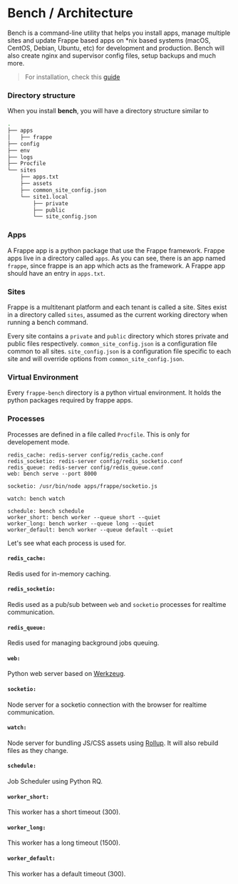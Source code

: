 <!-- base_template: frappe_io/www/frappe/frappe_base.html -->
<!-- add-breadcrumbs -->
# Bench / Architecture

Bench is a command-line utility that helps you install apps,
manage multiple sites and update Frappe based apps on *nix based systems
(macOS, CentOS, Debian, Ubuntu, etc) for development and production.
Bench will also create nginx and supervisor config files, setup backups and much more.

> For installation, check this [guide](/docs/installation)

### Directory structure
When you install **bench**, you will have a directory structure similar to

```bash
.
├── apps
│   ├── frappe
├── config
├── env
├── logs
├── Procfile
└── sites
    ├── apps.txt
    ├── assets
    ├── common_site_config.json
    └── site1.local
        ├── private
        ├── public
        └── site_config.json
```

### Apps

A Frappe app is a python package that use the Frappe framework. Frappe apps live
in a directory called `apps`. As you can see, there is an app named `frappe`,
since frappe is an app which acts as the framework.
A Frappe app should have an entry in `apps.txt`.

### Sites

Frappe is a multitenant platform and each tenant is called a site.
Sites exist in a directory called `sites`, assumed as the current
working directory when running a bench command.

Every site contains a `private` and `public` directory which stores private and
public files respectively. `common_site_config.json` is a configuration file
common to all sites. `site_config.json` is a configuration file specific to each
 site and will override options from `common_site_config.json`.

### Virtual Environment

Every `frappe-bench` directory is a python virtual environment.
It holds the python packages required by frappe apps.

### Processes

Processes are defined in a file called `Procfile`. This is only for developement mode.

```
redis_cache: redis-server config/redis_cache.conf
redis_socketio: redis-server config/redis_socketio.conf
redis_queue: redis-server config/redis_queue.conf
web: bench serve --port 8000

socketio: /usr/bin/node apps/frappe/socketio.js

watch: bench watch

schedule: bench schedule
worker_short: bench worker --queue short --quiet
worker_long: bench worker --queue long --quiet
worker_default: bench worker --queue default --quiet
```

Let's see what each process is used for.

#### `redis_cache:`
Redis used for in-memory caching.

#### `redis_socketio:`
Redis used as a pub/sub between `web` and `socketio` processes for realtime communication.

#### `redis_queue:`
Redis used for managing background jobs queuing.

#### `web:`
Python web server based on [Werkzeug](https://palletsprojects.com/p/werkzeug/).

#### `socketio:`
Node server for a socketio connection with the browser for realtime communication.

#### `watch:`
Node server for bundling JS/CSS assets using [Rollup](https://rollupjs.org).
It will also rebuild files as they change.

#### `schedule:`
Job Scheduler using Python RQ.

#### `worker_short:`
This worker has a short timeout (300).

#### `worker_long:`
This worker has a long timeout (1500).

#### `worker_default:`
This worker has a default timeout (300).